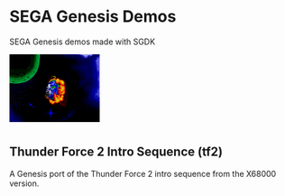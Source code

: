# SEGA Genesis Demos

SEGA Genesis demos made with SGDK

<img src="tf2/images/Scene_1_Genesis.png" width="160">

## Thunder Force 2 Intro Sequence (tf2)

A Genesis port of the Thunder Force 2 intro sequence from the X68000 version.
